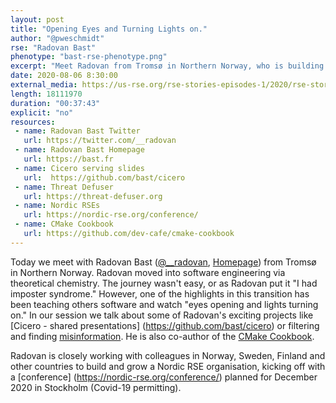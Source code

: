 ```yaml
---
layout: post
title: "Opening Eyes and Turning Lights on."
author: "@pweschmidt"
rse: "Radovan Bast"
phenotype: "bast-rse-phenotype.png"
excerpt: "Meet Radovan from Tromsø in Northern Norway, who is building exciting software and teaching students how to be good engineers. He is also busy building and growing the Nordic RSE community with colleagues from Sweden, Finland and other countries."
date: 2020-08-06 8:30:00
external_media: https://us-rse.org/rse-stories-episodes-1/2020/rse-stories-radovan-bast-episode-28.mp3
length: 18111970
duration: "00:37:43"
explicit: "no"
resources:
 - name: Radovan Bast Twitter
   url: https://twitter.com/__radovan
 - name: Radovan Bast Homepage
   url: https://bast.fr 
 - name: Cicero serving slides 
   url:  https://github.com/bast/cicero
 - name: Threat Defuser 
   url: https://threat-defuser.org
 - name: Nordic RSEs
   url: https://nordic-rse.org/conference/
 - name: CMake Cookbook
   url: https://github.com/dev-cafe/cmake-cookbook 
---
```


Today we meet with Radovan Bast ([@__radovan](https://twitter.com/__radovan), [Homepage](https://bast.fr)) from Tromsø in Northern Norway. Radovan moved into software engineering via theoretical chemistry. The journey wasn't easy, or as Radovan put it "I had imposter syndrome." However, one of the highlights in this transition has been teaching others software and watch "eyes opening and lights turning on." In our session we talk about some of Radovan's exciting projects like [Cicero - shared presentations] (https://github.com/bast/cicero) or filtering and finding [misinformation](https://threat-defuser.org). He is also co-author of the [CMake Cookbook](https://www.packtpub.com/application-development/cmake-cookbook).

Radovan is closely working with colleagues in Norway, Sweden, Finland and other countries to build and grow a Nordic RSE organisation, kicking off with a [conference] (https://nordic-rse.org/conference/) planned for December 2020 in Stockholm (Covid-19 permitting).
